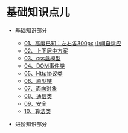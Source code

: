 # 基础知识点儿




- 基础知识部分
    - [01、高度已知：左右各300px,中间自适应](./01、基础知识部分1-10.md#class01-01)
    - [02、上下居中方案](./01、基础知识部分1-10.md#class01-02)
    - [03、css盒模型](./01、基础知识部分1-10.md#class01-03)
    - [04、DOM事件类](./01、基础知识部分1-10.md#class01-04)
    - [05、Http协议类](./01、基础知识部分1-10.md#class01-05)
    - [06、原型链](./01、基础知识部分1-10.md#class01-06)
    - [07、面向对象](./01、基础知识部分1-10.md#class01-07)
    - [08、通信类](./01、基础知识部分1-10.md#class01-08)
    - [09、安全](./01、基础知识部分1-10.md#class01-09)
    - [10、算法类](./01、基础知识部分1-10.md#class01-10)
    
- 进阶知识部分